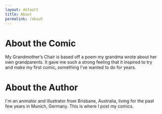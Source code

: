 ```yaml
---
layout: default
title: About
permalink: /about
---
```

# About the Comic

My Grandmother’s Chair is based off a poem my grandma wrote about her own grandparents. It gave me such a strong feeling that it inspired to try and make my first comic, something I’ve wanted to do for years.

# About the Author

I'm an animator and illustrator from Brisbane, Australia, living for the past few years in Munich, Germany. This is where I post my comics. 


